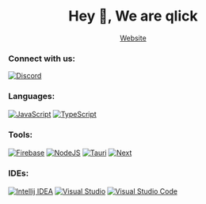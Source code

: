<div align="center">
  <h1 align="center">Hey 👋, We are qlick</h1>
  <a href="https://qlick.dev">Website</a>
  
  <h3 align="left">Connect with us:</h3>
  <p align="left">
    <a href="https://discord.gg/aS45wAnzGz" target="_blank"><img align="center" src="https://skillicons.dev/icons?i=discord&theme=dark" alt="Discord" /></a>
  </p>
  
  <h3 align="left">Languages:</h3>
  <p align="left">
    <a href="https://js.org/" target="_blank"><img align="center" src="https://skillicons.dev/icons?i=js&theme=dark" alt="JavaScript" /></a>
    <a href="https://www.typescriptlang.org/" target="_blank"><img align="center" src="https://skillicons.dev/icons?i=ts&theme=dark" alt="TypeScript" /></a>
  </p>
  
  <h3 align="left">Tools:</h3>
  <p align="left">
    <a href="https://firebase.google.com/" target="_blank"><img align="center" src="https://skillicons.dev/icons?i=firebase&theme=dark" alt="Firebase" /></a>
    <a href="https://nodejs.org/" target="_blank"><img align="center" src="https://skillicons.dev/icons?i=nodejs&theme=dark" alt="NodeJS" /></a>
    <a href="https://tauri.app/" target="_blank"><img align="center" src="https://skillicons.dev/icons?i=tauri&theme=dark" alt="Tauri" /></a>
    <a href="https://nextjs.org/" target="_blank"><img align="center" src="https://skillicons.dev/icons?i=next&theme=dark" alt="Next" /></a>
  </p>

  <h3 align="left">IDEs:</h3>
  <p align="left">
    <a href="https://www.jetbrains.com/idea/" target="_blank"><img align="center" src="https://skillicons.dev/icons?i=idea&theme=dark" alt="Intellij IDEA" /></a>
    <a href="https://visualstudio.microsoft.com/" target="_blank"><img align="center" src="https://skillicons.dev/icons?i=visualstudio&theme=dark" alt="Visual Studio" /></a>
    <a href="https://code.visualstudio.com/" target="_blank"><img align="center" src="https://skillicons.dev/icons?i=vscode&theme=dark" alt="Visual Studio Code" /></a>
  </p>
</div>

